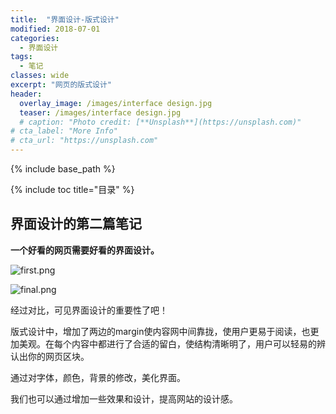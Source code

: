 ```yaml
---
title:  "界面设计-版式设计"
modified: 2018-07-01 
categories: 
  - 界面设计
tags:
  - 笔记
classes: wide
excerpt: "网页的版式设计"
header:
  overlay_image: /images/interface design.jpg
  teaser: /images/interface design.jpg
  # caption: "Photo credit: [**Unsplash**](https://unsplash.com)"
# cta_label: "More Info"
# cta_url: "https://unsplash.com"
---
```


{% include base_path %}

{% include toc title="目录" %}


## 界面设计的第二篇笔记

**一个好看的网页需要好看的界面设计。**

![first.png](https://upload-images.jianshu.io/upload_images/9455364-e4dfde8e0ff7ab7f.png?imageMogr2/auto-orient/strip%7CimageView2/2/w/1240)


![final.png](https://upload-images.jianshu.io/upload_images/9455364-46a8a477b4d7694f.png?imageMogr2/auto-orient/strip%7CimageView2/2/w/1240)

经过对比，可见界面设计的重要性了吧！

版式设计中，增加了两边的margin使内容网中间靠拢，使用户更易于阅读，也更加美观。在每个内容中都进行了合适的留白，使结构清晰明了，用户可以轻易的辨认出你的网页区块。

通过对字体，颜色，背景的修改，美化界面。

我们也可以通过增加一些效果和设计，提高网站的设计感。